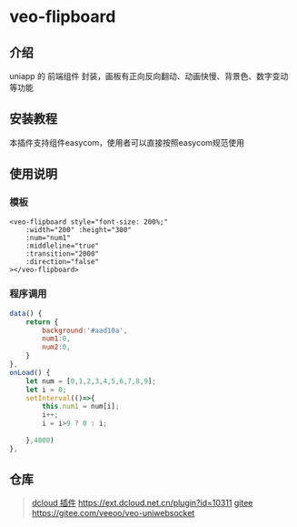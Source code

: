 # veo-flipboard

## 介绍
uniapp 的 前端组件 封装，画板有正向反向翻动、动画快慢、背景色、数字变动等功能

## 安装教程
本插件支持组件easycom，使用者可以直接按照easycom规范使用

## 使用说明
### 模板
      
```vue
<veo-flipboard style="font-size: 200%;" 
    :width="200" :height="300"
    :num="num1"
    :middleline="true"
    :transition="2000"
    :direction="false"
></veo-flipboard>
```
    
### 程序调用

```javascript
data() {
	return {
        background:'#aad10a',
        num1:0,
        num2:0,
    }
},
onLoad() {
    let num = [0,1,2,3,4,5,6,7,8,9];
    let i = 0;
    setInterval(()=>{
        this.num1 = num[i];
        i++;
        i = i>9 ? 0 : i;
        
    },4000)
},
```

    
## 仓库
> [dcloud 插件](https://ext.dcloud.net.cn/plugin?id=10311) https://ext.dcloud.net.cn/plugin?id=10311
> [gitee](https://gitee.com/veeoo/veo-uniwebsocket) https://gitee.com/veeoo/veo-uniwebsocket
